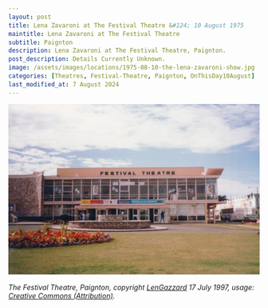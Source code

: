 ```yaml
---
layout: post
title: Lena Zavaroni at The Festival Theatre &#124; 10 August 1975
maintitle: Lena Zavaroni at The Festival Theatre
subtitle: Paignton
description: Lena Zavaroni at The Festival Theatre, Paignton.
post_description: Details Currently Unknown.
image: /assets/images/locations/1975-08-10-the-lena-zavaroni-show.jpg
categories: [Theatres, Festival-Theatre, Paignton, OnThisDay10August]
last_modified_at: 7 August 2024
---
```


[![The Festival Theatre, Paignton](/assets/images/locations/1975-08-10-the-lena-zavaroni-show.jpg)](http://cinematreasures.org/theaters/25234/photos/54169)

<cite>The Festival Theatre, Paignton, copyright [LenGazzard](http://cinematreasures.org/members/lengazzard/photos) 17 July 1997, usage: [Creative Commons (Attribution)](http://cinematreasures.org/licenses/2).</cite>

